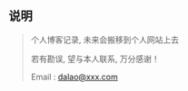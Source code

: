 <!--
 * @Description: 
 * @Version: 1.0
 * @Autor: DaLao
 * @Email: dalao@xxx.com
 * @Date: 2021-01-25 22:38:32
 * @LastEditors: DaLao
 * @LastEditTime: 2022-03-27 21:31:39
-->

## 说明

> 个人博客记录, 未来会搬移到个人网站上去
>
> 若有勘误, 望与本人联系, 万分感谢！
>
> Email : dalao@xxx.com

